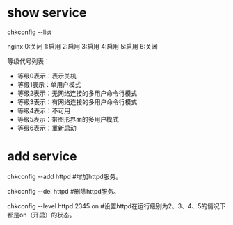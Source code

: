# show service
chkconfig --list

nginx          	0:关闭	1:启用	2:启用	3:启用	4:启用	5:启用	6:关闭

等级代号列表：
* 等级0表示：表示关机
* 等级1表示：单用户模式
* 等级2表示：无网络连接的多用户命令行模式
* 等级3表示：有网络连接的多用户命令行模式
* 等级4表示：不可用
* 等级5表示：带图形界面的多用户模式
* 等级6表示：重新启动

# add service

chkconfig --add httpd        #增加httpd服务。

chkconfig --del httpd        #删除httpd服务。

chkconfig --level httpd 2345 on        #设置httpd在运行级别为2、3、4、5的情况下都是on（开启）的状态。
